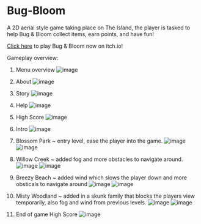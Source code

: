 # Bug-Bloom
A 2D aerial style game taking place on The Island, the player is tasked to help Bug &amp; Bloom collect items, earn points, and have fun!


<a href="https://yllomssim.itch.io/bugbloom">Click here</a> to play Bug & Bloom now on itch.io! 

Gameplay overview:

1. Menu overview
![image](https://github.com/user-attachments/assets/0fbfdd90-ecca-4098-9bf7-2f6b8f27d1be)


2. About
![image](https://github.com/user-attachments/assets/b0f5c04e-c63a-4a22-9779-bed2e2da501f)


3. Story
![image](https://github.com/user-attachments/assets/04f75b78-9d81-4f95-9969-2a9c45058cb8)


4. Help
![image](https://github.com/user-attachments/assets/effc64b4-3b30-498d-9f52-e9c9a369b8b1)


5. High Score
![image](https://github.com/user-attachments/assets/2fe305e8-8bbb-428e-9d6a-e45399a81628)


6. Intro
![image](https://github.com/user-attachments/assets/2851a1ce-7586-4b8b-a30c-36d1ad15c2d6)


7. Blossom Park ~ entry level, ease the player into the game.
![image](https://github.com/user-attachments/assets/3889a61e-7089-498b-abe2-377dbd9ffdb3)
![image](https://github.com/user-attachments/assets/2486ab59-835a-4ecd-8174-dccc466ed396)


8. Willow Creek ~ added fog and more obstacles to navigate around.
![image](https://github.com/user-attachments/assets/e85c8e2c-7781-45b1-be82-7b2187a2130d)
![image](https://github.com/user-attachments/assets/21a1defd-eab5-4740-9d89-2e156d3fd5f6)


9. Breezy Beach ~ added wind which slows the player down and more obsticals to navigate around
![image](https://github.com/user-attachments/assets/a99a2612-7626-46a1-988b-33382296f629)
![image](https://github.com/user-attachments/assets/7ea59803-e9ff-4c56-85ce-e5584d425401)


10. Misty Woodland ~ added in a skunk family that blocks the players view temporarily, also fog and wind from previous levels.
![image](https://github.com/user-attachments/assets/54bd18ad-c4a2-4942-9d04-016b1d089147)
![image](https://github.com/user-attachments/assets/38c91da1-5cf3-41d2-afae-cbf779c36f20)

    
12. End of game High Score
![image](https://github.com/user-attachments/assets/af57f7a8-90f3-4e19-a25b-dfcd2f7b9f03)

